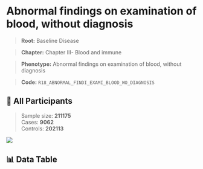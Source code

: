 # Abnormal findings on examination of blood, without diagnosis

> **Root:** Baseline Disease  

> **Chapter:** Chapter III- Blood and immune  

> **Phenotype:** Abnormal findings on examination of blood, without diagnosis  

> **Code:** `R18_ABNORMAL_FINDI_EXAMI_BLOOD_WO_DIAGNOSIS`

## 🧪 All Participants  
> Sample size: **211175**  
> Cases: **9062**  
> Controls: **202113**
<img src="/Sensitive/Figures/ALL/Incidence/R18_ABNORMAL_FINDI_EXAMI_BLOOD_WO_DIAGNOSIS.png"/>

## 📊 Data Table
<CsvTableMRF src="/Sensitive/Data/ALL/Incidence/COX_R18_ABNORMAL_FINDI_EXAMI_BLOOD_WO_DIAGNOSIS.csv"/>

